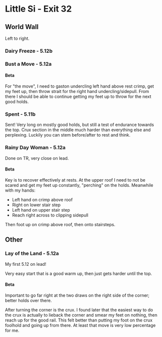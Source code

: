# Little Si - Exit 32

## World Wall

Left to right.

### Dairy Freeze - 5.12b

### Bust a Move - 5.12a

#### Beta

For "the move", I need to gaston undercling left hand above rest crimp, get my
feet up, then throw strait for the right hand undercling/sidepull.
From there I should be able to continue getting my feet up to throw for the next
good holds.

### Spent - 5.11b

Sent!
Very long on mostly good holds, but still a test of endurance towards the top.
Crux section in the middle much harder than everything else and perplexing.
Luckily you can stem before/after to rest and think.

### Rainy Day Woman - 5.12a

Done on TR, very close on lead.

#### Beta

Key is to recover effectively at rests.
At the upper roof I need to not be scared and get my feet up constantly,
"perching" on the holds.  Meanwhile with my hands:

 - Left hand on crimp above roof
 - Right on lower stair step
 - Left hand on upper stair step
 - Reach right across to clipping sidepull

Then foot up on crimp above roof, then onto stairsteps.

## Other

### Lay of the Land - 5.12a

My first 5.12 on lead!

Very easy start that is a good warm up, then just gets harder until the top.

#### Beta

Important to go far right at the two draws on the right side of the corner; better holds over there.

After turning the corner is the crux.
I found later that the easiest way to do the crux is actually to lieback the
corner and smear my feet on nothing, then reach up for the good rail.
This felt better than putting my foot on the crux foolhold and going up from
there.
At least that move is very low percentage for me.

